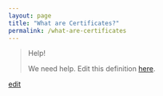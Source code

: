 ```yaml
---
layout: page
title: "What are Certificates?"
permalink: /what-are-certificates
---
```


> Help! 
> 
> We need help. Edit this definition <a href="https://github.com/and-digital/tech-definitions/blob/master/definitions/internet/certificates.md">here</a>.

<p class="edit-term"><a href="https://github.com/and-digital/tech-definitions/blob/master/definitions/internet/certificates.md">edit</a></p>
